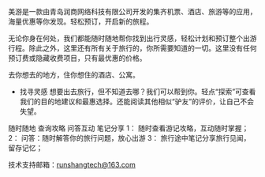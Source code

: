美游是一款由青岛润商网络科技有限公司开发的集齐机票、酒店、旅游等的应用，海量优惠等你发现。轻松预订，开启新的旅程。

无论你身在何处，我们都能随时随地帮你找到出行灵感，轻松计划和预订整个出游行程。除此之外，这里还有所有关于旅行的，你所需要知道的一切。这里没有任何预订费或隐藏收费项目，只有最优惠的价格。

去你想去的地方，住你想住的酒店、公寓。

* 找寻灵感
想要出去旅行，但不知道去哪？我们可以帮到你。轻点“探索”可查看我们的目的地建议和最惠选择。还能阅读其他相似“驴友”的评价，让自己不会失望。

随时随地 查询攻略 问答互动 笔记分享
1： 随时查看游记攻略，互动随时掌握；
2： 问答：随时解答你的旅行问题，放心出游
3： 旅行途中笔记分享旅行见闻，留存记忆；

技术支持邮箱：runshangtech@163.com
